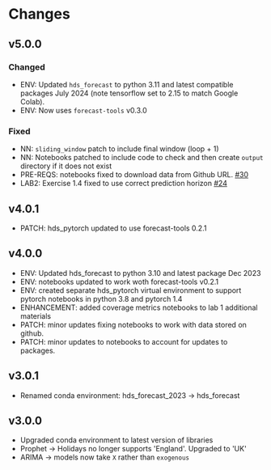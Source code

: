 # Changes

## v5.0.0

### Changed

* ENV: Updated `hds_forecast` to python 3.11 and latest compatible packages July 2024 (note tensorflow set to 2.15 to match Google Colab).
* ENV: Now uses `forecast-tools` v0.3.0

### Fixed

* NN: `sliding_window` patch to include final window (loop + 1)
* NN: Notebooks patched to include code to check and then create `output` directory if it does not exist
* PRE-REQS: notebooks fixed to download data from Github URL. [#30](https://github.com/health-data-science-OR/forecasting/issues/30)
* LAB2: Exercise 1.4 fixed to use correct prediction horizon [#24](https://github.com/health-data-science-OR/forecasting/issues/24)

## v4.0.1
* PATCH: hds_pytorch updated to use forecast-tools 0.2.1

## v4.0.0

* ENV: Updated hds_forecast to python 3.10 and latest package Dec 2023
* ENV: notebooks updated to work woth forecast-tools v0.2.1
* ENV: created separate hds_pytorch virtual environment to support pytorch notebooks in python 3.8 and pytorch 1.4
* ENHANCEMENT: added coverage metrics notebooks to lab 1 additional materials
* PATCH: minor updates fixing notebooks to work with data stored on github.
* PATCH: minor updates to notebooks to account for updates to packages.

## v3.0.1
* Renamed conda environment: hds_forecast_2023 -> hds_forecast

## v3.0.0

* Upgraded conda environment to latest version of libraries
* Prophet -> Holidays no longer supports 'England'.  Upgraded to 'UK'
* ARIMA -> models now take `X` rather than `exogenous`
